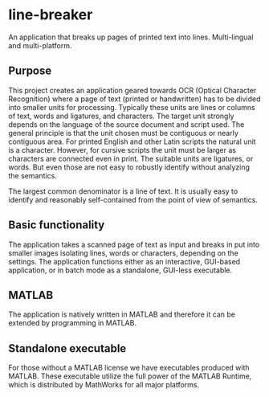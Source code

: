# line-breaker
An application that breaks up pages of printed text into lines. Multi-lingual and multi-platform. 

## Purpose
This project creates an application geared towards OCR (Optical Character Recognition)
where a page of text (printed or handwritten) has to be divided into smaller
units for processing. Typically these units are lines or columns of text, 
words and ligatures, and characters. The target unit strongly depends
on the language of the source document and script used. The general
principle is that the unit chosen must be contiguous or nearly contiguous
area. For printed English and other Latin scripts the natural unit is a character.
However, for cursive scripts the unit must be larger as characters are connected
even in print. The suitable units are ligatures, or words. But even those
are not easy to robustly identify without analyzing the semantics.

The largest common denominator is a line of text. It is usually easy to identify
and reasonably self-contained from the point of view of semantics.

## Basic functionality
The application takes a scanned page of text as input and breaks in put into
smaller images isolating lines, words or characters, depending on the settings.
The application functions either as an interactive, GUI-based application,
or in batch mode as a standalone, GUI-less executable.

## MATLAB 
The application is natively written in MATLAB and therefore it can be extended
by programming in MATLAB.

## Standalone executable
For those without a MATLAB license we have executables produced with MATLAB.
These executable utilize the full power of the MATLAB Runtime, which 
is distributed by MathWorks for all major platforms.


